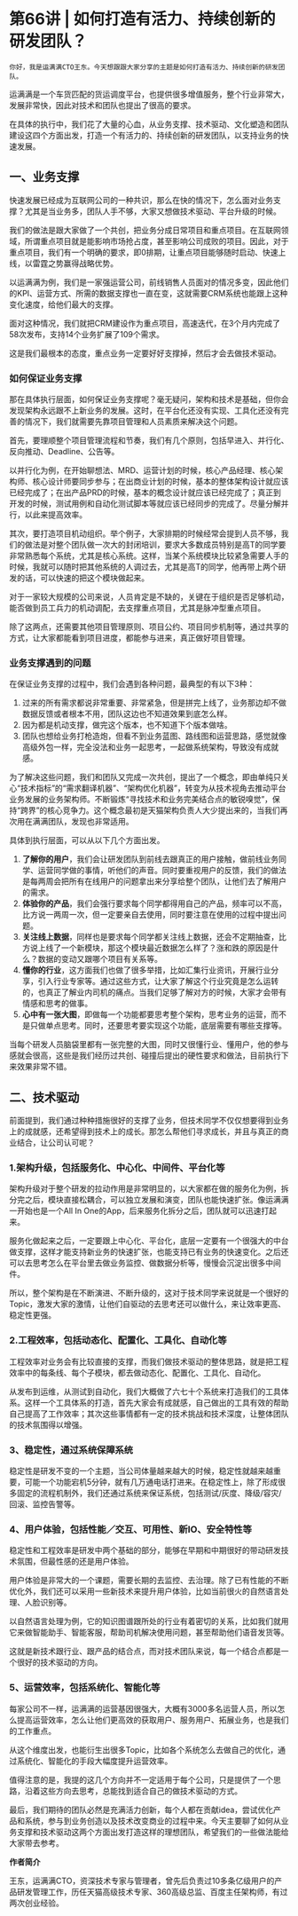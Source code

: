 # 第66讲 | 如何打造有活力、持续创新的研发团队？

    你好，我是运满满CTO王东。今天想跟跟大家分享的主题是如何打造有活力、持续创新的研发团队。

运满满是一个车货匹配的货运调度平台，也提供很多增值服务，整个行业非常大，发展非常快，因此对技术和团队也提出了很高的要求。

在具体的执行中，我们花了大量的心血，从业务支撑、技术驱动、文化塑造和团队建设这四个方面出发，打造一个有活力的、持续创新的研发团队，以支持业务的快速发展。

## 一、业务支撑

快速发展已经成为互联网公司的一种共识，那么在快的情况下，怎么面对业务支撑？尤其是当业务多，团队人手不够，大家又想做技术驱动、平台升级的时候。

我们的做法是跟大家做了一个共创，把业务分成日常项目和重点项目。在互联网领域，所谓重点项目就是能影响市场抢占度，甚至影响公司成败的项目。因此，对于重点项目，我们有一个明确的要求，即0排期，让重点项目能够随时启动、快速上线，以雷霆之势赢得战略优势。

以运满满为例，我们是一家强运营公司，前线销售人员面对的情况多变，因此他们的KPI、运营方式、所需的数据支撑也一直在变，这就需要CRM系统也能跟上这种变化速度，给他们最大的支撑。

面对这种情况，我们就把CRM建设作为重点项目，高速迭代，在3个月内完成了58次发布，支持14个业务扩展了109个需求。

这是我们最根本的态度，重点业务一定要好好支撑掉，然后才会去做技术驱动。

### 如何保证业务支撑

那在具体执行层面，如何保证业务支撑呢？毫无疑问，架构和技术是基础，但你会发现架构永远跟不上新业务的发展。这时，在平台化还没有实现、工具化还没有完善的情况下，我们就需要先靠项目管理和人员素质来解决这个问题。

首先，要理顺整个项目管理流程和节奏，我们有几个原则，包括早进入、并行化、反向推动、Deadline、公告等。

以并行化为例，在开始聊想法、MRD、运营计划的时候，核心产品经理、核心架构师、核心设计师要同步参与；在出商业计划的时候，基本的整体架构设计就应该已经完成了；在出产品PRD的时候，基本的概念设计就应该已经完成了；真正到开发的时候，测试用例和自动化测试脚本等就应该已经同步的完成了。尽量分解并行，以此来提高效率。

其次，要打造项目机动组织。举个例子，大家排期的时候经常会提到人员不够，我们的做法是对整个团队做一次大的封闭培训，要求大多数成员特别是高T的同学要非常熟悉每个系统，尤其是核心系统。这样，当某个系统模块比较紧急需要人手的时候，我就可以随时把其他系统的人调过去，尤其是高T的同学，他再带上两个研发的话，可以快速的把这个模块做起来。

对于一家较大规模的公司来说，人员肯定是不缺的，关键在于组织是否足够机动，能否做到员工兵力的机动调配，去支撑重点项目，尤其是脉冲型重点项目。

除了这两点，还需要其他项目管理原则、项目公约、项目同步机制等，通过共享的方式，让大家都能看到项目进度，都能参与进来，真正做好项目管理。

### 业务支撑遇到的问题

在保证业务支撑的过程中，我们会遇到各种问题，最典型的有以下3种：

1.  过来的所有需求都说非常重要、非常紧急，但是拼完上线了，业务那边却不做数据反馈或者根本不用，团队这边也不知道效果到底怎么样。
2.  因为都是机动支撑，做完这个版本，也不知道下个版本做啥。
3.  团队也想给业务打枪造炮，但看不到业务蓝图、路线图和运营思路，感觉就像高级外包一样，完全没法和业务一起思考，一起做系统架构，导致没有成就感。

为了解决这些问题，我们和团队又完成一次共创，提出了一个概念，即由单纯只关心“技术指标”的“需求翻译机器”、“架构优化机器”，转变为从技术视角去推动平台业务发展的业务架构师。不断锻炼“寻找技术和业务完美结合点的敏锐嗅觉”，保持“跨界”的核心竞争力。这个概念最初是天猫架构负责人大少提出来的，当我们再次用在满满团队，发现也非常适用。

具体到执行层面，可以从以下几个方面出发。

1.  **了解你的用户**，我们会让研发团队到前线去跟真正的用户接触，做前线业务同学、运营同学做的事情，听他们的声音。同时要重视用户的反馈，我们的做法是每两周会把所有在线用户的问题拿出来分享给整个团队，让他们去了解用户的需求。
2.  **体验你的产品**，我们会强行要求每个同学都得用自己的产品，频率可以不高，比方说一两周一次，但一定要亲自去使用，同时要注意在使用的过程中提出问题。
3.  **关注线上数据**，同样也是要求每个同学都关注线上数据，还会不定期抽查，比方说上线了一个新模块，那这个模块最近数据怎么样了？涨和跌的原因是什么？数据的变动又跟哪个项目有关系等。
4.  **懂你的行业**，这方面我们也做了很多举措，比如汇集行业资讯，开展行业分享，引入行业专家等。通过这些方式，让大家了解这个行业究竟是怎么运转的，也真正了解业内司机的痛点。当我们足够了解对方的时候，大家才会带有情感和思考的做事。
5.  **心中有一张大图**，即做每一个功能都要思考整个架构，思考业务的运营，而不是只做单点思考。同时，还要思考要实现这个功能，底层需要有哪些支撑等。

当每个研发人员脑袋里都有一张完整的大图，同时又很懂行业、懂用户，他的参与感就会很高，这些是我们经历过共创、碰撞后提出的硬性要求和做法，目前执行下来效果非常不错。

## 二、技术驱动

前面提到，我们通过种种措施很好的支撑了业务，但技术同学不仅仅想要得到业务上的成就感，还希望得到技术上的成长。那怎么帮他们寻求成长，并且与真正的商业结合，让公司认可呢？

### 1.架构升级，包括服务化、中心化、中间件、平台化等

架构升级对于整个研发的拉动作用是非常明显的，以大家都在做的服务化为例，拆分完之后，模块直接松耦合，可以独立发展和演变，团队也能快速扩张。像运满满一开始也是一个All In One的App，后来服务化拆分之后，团队就可以迅速打起来。

服务化做起来之后，一定要跟上中心化、平台化，底层一定要有一个很强大的中台做支撑，这样才能支持新业务的快速扩张，也能支持已有业务的快速变化。之后还可以去思考怎么在平台里去做业务监控、做数据分析等，慢慢会沉淀出很多中间件。

所以，整个架构是在不断演进、不断升级的，这对于技术同学来说就是一个很好的Topic，激发大家的激情，让他们自驱动的去思考还可以做什么，来让效率更高、稳定性更强。

### 2.工程效率，包括动态化、配置化、工具化、自动化等

工程效率对业务会有比较直接的支撑，而我们做技术驱动的整体思路，就是把工程效率中的每条线、每个子模块，都去做动态化、配置化、工具化、自动化。

从发布到运维，从测试到自动化，我们大概做了六七十个系统来打造我们的工具体系。这样一个工具体系的打造，首先大家会有成就感，自己做出的工具有效的帮助自己提高了工作效率；其次这些事情都有一定的技术挑战和技术深度，让整体团队的技术氛围得以增强。

### 3、稳定性，通过系统保障系统

稳定性是研发不变的一个主题，当公司体量越来越大的时候，稳定性就越来越重要，可能一个功能宕机5分钟，就有几万通电话打进来。在稳定性上，除了形成很多固定的流程机制外，我们还通过系统来保证系统，包括测试/灰度、降级/容灾/回滚、监控告警等。

### 4、用户体验，包括性能／交互、可用性、新IO、安全特性等

稳定性和工程效率是研发中两个基础的部分，能够在早期和中期很好的带动研发技术氛围，但最性感的还是用户体验。

用户体验是非常大的一个课题，需要长期的去监控、去治理。除了已有性能的不断优化外，我们还可以采用一些新技术来提升用户体验，比如当前很火的自然语言处理、人脸识别等。

以自然语言处理为例，它的知识图谱跟所处的行业有着密切的关系，比如我们就用它来做智能助手、智能客服，帮助司机解决使用问题，甚至帮助他们语音发货等。

这就是新技术跟行业、跟产品的结合点，而对技术团队来说，每一个结合点都是一个很好的技术驱动的方向。

### 5、运营效率，包括系统化、智能化等

每家公司不一样，运满满的运营基因很强大，大概有3000多名运营人员，所以怎么提高运营效率，怎么让他们更高效的获取用户、服务用户、拓展业务，也是我们的工作重点。

从这个维度出发，也能衍生出很多Topic，比如各个系统怎么去做自己的优化，通过系统化、智能化的手段大幅度提升运营效率。

值得注意的是，我提的这几个方向并不一定适用于每个公司，只是提供了一个思路，沿着这些方向去思考，总能找到适合自己的做技术驱动的方式。

最后，我们期待的团队必然是充满活力创新，每个人都在贡献idea，尝试优化产品和系统，参与到业务创造以及技术改变商业的过程中来。今天主要聊了如何从业务支撑和技术驱动这两个方面出发打造这样的理想团队，希望我们的一些做法能给大家带去参考。

**作者简介**

王东，运满满CTO，资深技术专家与管理者，曾先后负责过10多条亿级用户的产品研发管理工作，历任天猫高级技术专家、360高级总监、百度主任架构师，有过两次创业经验。
    